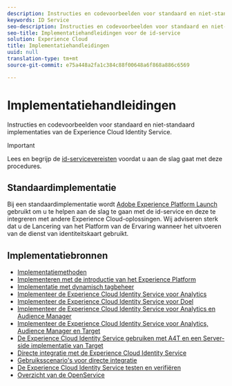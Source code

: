 ```yaml
---
description: Instructies en codevoorbeelden voor standaard en niet-standaard implementaties van de Experience Cloud Identity Service.
keywords: ID Service
seo-description: Instructies en codevoorbeelden voor standaard en niet-standaard implementaties van de Experience Cloud Identity Service.
seo-title: Implementatiehandleidingen voor de id-service
solution: Experience Cloud
title: Implementatiehandleidingen
uuid: null
translation-type: tm+mt
source-git-commit: e75a448a2fa1c384c88f00648a6f868a886c6569

---
```



# Implementatiehandleidingen

Instructies en codevoorbeelden voor standaard en niet-standaard implementaties van de Experience Cloud Identity Service.

>[!IMPORTANT]
>
>Lees en begrijp de [id-servicevereisten](../reference/requirements.md) voordat u aan de slag gaat met deze procedures.

## Standaardimplementatie

Bij een standaardimplementatie wordt [Adobe Experience Platform Launch](https://docs.adobelaunch.com/) gebruikt om u te helpen aan de slag te gaan met de id-service en deze te integreren met andere Experience Cloud-oplossingen. Wij adviseren sterk dat u de Lancering van het Platform van de Ervaring wanneer het uitvoeren van de dienst van identiteitskaart gebruikt.

## Implementatiebronnen

* [Implementatiemethoden](implementation-methods.md)
* [Implementeren met de introductie van het Experience Platform](ecid-implement-with-launch.md)
* [Implementatie met dynamisch tagbeheer](standard.md)
* [Implementeer de Experience Cloud Identity Service voor Analytics](setup-analytics.md)
* [Implementeer de Experience Cloud Identity Service voor Doel](setup-target.md)
* [Implementeer de Experience Cloud Identity Service voor Analytics en Audience Manager](setup-aam-analytics.md)
* [Implementeer de Experience Cloud Identity Service voor Analytics, Audience Manager en Target](setup-aam-analytics-target.md)
* [De Experience Cloud Identity Service gebruiken met A4T en een Server-side implementatie van Target](ecid-a4t-target.md)
* [Directe integratie met de Experience Cloud Identity Service](direct-integration.md)
* [Gebruiksscenario&#39;s voor directe integratie](direct-integration-examples.md)
* [De Experience Cloud Identity Service testen en verifiëren](test-verify.md)
* [Overzicht van de OpenService](opt-in-service/optin-overview.md)
